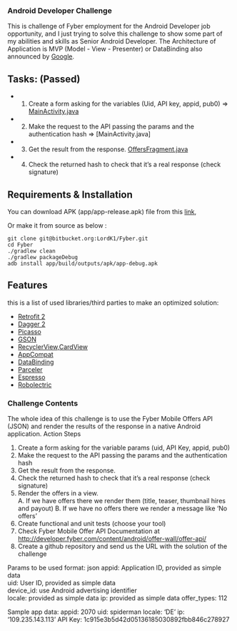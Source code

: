 ### Android Developer Challenge
This is challenge of Fyber employment for the Android Developer job opportunity, and I just trying to solve this challenge to show some part of my abilities and skills as Senior Android Developer.
The Architecture of Application is MVP (Model - View - Presenter) or DataBinding also announced by [Google](https://developer.android.com/topic/libraries/data-binding/index.html).


## Tasks: (Passed)
* 1. Create a form asking for the variables (Uid, API key, appid, pub0) => [MainActivity.java](./app/src/main/java/com/k1/fyber/MainActivity.java#get)
* 2. Make the request to the API passing the params and the authentication hash => [MainActivity.java]
* 3. Get the result from the response. [OffersFragment.java](./app/src/main/java/com/k1/fyber/OffersFragment.java)
* 4. Check the returned hash to check that it’s a real response (check signature) 

## Requirements & Installation
You can download APK (app/app-release.apk) file from this [link](),
 
Or make it from source as below :

    git clone git@bitbucket.org:LordK1/Fyber.git 
    cd Fyber
    ./gradlew clean
    ./gradlew packageDebug
    adb install app/build/outputs/apk/app-debug.apk
    
## Features
this is a list of used libraries/third parties to make an optimized solution:

- [Retrofit 2](http://square.github.io/retrofit/)
- [Dagger 2](http://google.github.io/dagger/)
- [Picasso](http://square.github.io/picasso/)
- [GSON](https://github.com/google/gson)
- [RecyclerView,CardView](https://developer.android.com/training/material/lists-cards.html)
- [AppCompat](https://developer.android.com/topic/libraries/support-library/features.html)
- [DataBinding](https://developer.android.com/topic/libraries/data-binding/index.html)
- [Parceler](https://github.com/johncarl81/parceler)
- [Espresso](https://google.github.io/android-testing-support-library/docs/espresso/)
- [Robolectric](http://robolectric.org/)
 
 
### Challenge Contents 
The whole idea of this challenge is to use the Fyber Mobile Offers API (JSON) and render the results of the response in a native Android application. 
Action Steps 

1. Create a form asking for the variable params (uid, API Key, appid, pub0) 
2. Make the request to the API passing the params and the authentication hash  
3. Get the result from the response. 
4. Check the returned hash to check that it’s a real response (check signature) 
5. Render the offers in a view.  
    A. If we have offers there we render them (title, teaser, thumbnail hires and payout) 
    B. If we have no offers there we render a message like ‘No offers’  
6. Create functional and unit tests (choose your tool) 
7. Check Fyber Mobile Offer API Documentation at http://developer.fyber.com/content/android/offer-wall/offer-api/ 
8. Create a github repository and send us the URL with the solution of the challenge 
 
Params to be used 
format: json 
appid: Application ID, provided as simple data   
uid: User ID, provided as simple data   
device_id: use Android advertising identifier   
locale: provided as simple data 
ip: provided as simple data 
offer_types: 112 
 
Sample app data:
appid: 2070 
uid: spiderman 
locale: ‘DE’ 
ip: ‘109.235.143.113’ 
API Key: 1c915e3b5d42d05136185030892fbb846c278927




